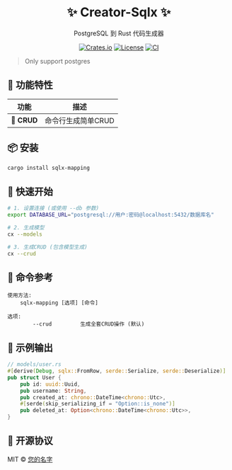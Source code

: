 <div align="center">
  <h1>✨ Creator-Sqlx ✨</h1>
  <p>PostgreSQL 到 Rust 代码生成器</p>

[![Crates.io](https://img.shields.io/crates/v/creator-sqlx?style=for-the-badge&logo=rust)](https://crates.io/crates/creator-sqlx)
[![License](https://img.shields.io/badge/license-MIT-blue?style=for-the-badge)](https://opensource.org/licenses/MIT)
[![CI](https://img.shields.io/github/actions/workflow/status/your-repo/creator-sqlx/rust.yml?style=for-the-badge&logo=github)](https://github.com/your-repo/creator-sqlx/actions)
</div>

> Only support postgres

## 🚀 功能特性

| 功能            | 描述                |
|---------------|-------------------|
| 🔄 **CRUD** | 命令行生成简单CRUD       |


## 📦 安装

```bash
cargo install sqlx-mapping
```

## 🏁 快速开始

```bash
# 1. 设置连接 (或使用 --db 参数)
export DATABASE_URL="postgresql://用户:密码@localhost:5432/数据库名"

# 2. 生成模型
cx --models

# 3. 生成CRUD (包含模型生成)
cx --crud
```

## 📜 命令参考

```text
使用方法:
    sqlx-mapping [选项] [命令]

选项:
        --crud         生成全套CRUD操作 (默认)

```


## 🎯 示例输出

```rust
// models/user.rs
#[derive(Debug, sqlx::FromRow, serde::Serialize, serde::Deserialize)]
pub struct User {
    pub id: uuid::Uuid,
    pub username: String,
    pub created_at: chrono::DateTime<chrono::Utc>,
    #[serde(skip_serializing_if = "Option::is_none")]
    pub deleted_at: Option<chrono::DateTime<chrono::Utc>>,
}
```


## 📄 开源协议

MIT © [您的名字](https://github.com/your-repo)